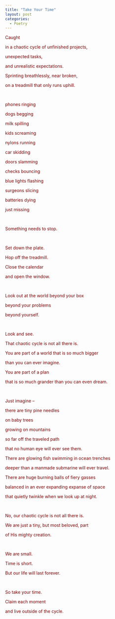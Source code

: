 ```yaml
---
title: "Take Your Time"
layout: post
categories:
  - Poetry
---
```

<p><span style="color: #800000;">Caught</span></p>
<p><span style="color: #800000;">in a chaotic cycle of unfinished projects,</span></p>
<p><span style="color: #800000;">unexpected tasks,</span></p>
<p><span style="color: #800000;">and unrealistic expectations.</span></p>
<p><span style="color: #800000;">Sprinting breathlessly, near broken,</span></p>
<p><span style="color: #800000;">on a treadmill that only runs uphill.</span></p>
<p><span style="color: #800000;">&nbsp;</span></p>
<p><span style="color: #800000;">phones ringing</span></p>
<p><span style="color: #800000;">dogs begging</span></p>
<p><span style="color: #800000;">milk spilling</span></p>
<p><span style="color: #800000;">kids screaming</span></p>
<p><span style="color: #800000;">nylons running</span></p>
<p><span style="color: #800000;">car skidding</span></p>
<p><span style="color: #800000;">doors slamming</span></p>
<p><span style="color: #800000;">checks bouncing</span></p>
<p><span style="color: #800000;">blue lights flashing</span></p>
<p><span style="color: #800000;">surgeons slicing</span></p>
<p><span style="color: #800000;">batteries dying</span></p>
<p><span style="color: #800000;">just missing</span></p>
<p><span style="color: #800000;">&nbsp;</span></p>
<p><span style="color: #800000;">Something needs to stop.</span></p>
<p><span style="color: #800000;">&nbsp;</span></p>
<p><span style="color: #800000;">Set down the plate.</span></p>
<p><span style="color: #800000;">Hop off the treadmill.</span></p>
<p><span style="color: #800000;">Close the calendar</span></p>
<p><span style="color: #800000;">and open the window.</span></p>
<p><span style="color: #800000;">&nbsp;</span></p>
<p><span style="color: #800000;">Look out at the world beyond your box</span></p>
<p><span style="color: #800000;">beyond your problems</span></p>
<p><span style="color: #800000;">beyond yourself.</span></p>
<p><span style="color: #800000;">&nbsp;</span></p>
<p><span style="color: #800000;">Look and see.</span></p>
<p><span style="color: #800000;">That chaotic cycle is not all there is.</span></p>
<p><span style="color: #800000;">You are part of a world that is so much bigger</span></p>
<p><span style="color: #800000;">than you can ever imagine.</span></p>
<p><span style="color: #800000;">You are part of a plan</span></p>
<p><span style="color: #800000;">that is so much grander than you can even dream.</span></p>
<p><span style="color: #800000;">&nbsp;</span></p>
<p><span style="color: #800000;">Just imagine &ndash;</span></p>
<p><span style="color: #800000;">there are tiny pine needles</span></p>
<p><span style="color: #800000;">on baby trees</span></p>
<p><span style="color: #800000;">growing on mountains</span></p>
<p><span style="color: #800000;">so far off the traveled path</span></p>
<p><span style="color: #800000;">that no human eye will ever see them.</span></p>
<p><span style="color: #800000;">There are glowing fish swimming in ocean trenches</span></p>
<p><span style="color: #800000;">deeper than a manmade submarine will ever travel.</span></p>
<p><span style="color: #800000;">There are huge burning balls of fiery gasses</span></p>
<p><span style="color: #800000;">balanced in an ever expanding expanse of space</span></p>
<p><span style="color: #800000;">that quietly twinkle when we look up at night.</span></p>
<p><span style="color: #800000;">&nbsp;</span></p>
<p><span style="color: #800000;">No, our chaotic cycle is not all there is.</span></p>
<p><span style="color: #800000;">We are just a tiny, but most beloved, part</span></p>
<p><span style="color: #800000;">of His mighty creation.</span></p>
<p><span style="color: #800000;">&nbsp;</span></p>
<p><span style="color: #800000;">We are small.</span></p>
<p><span style="color: #800000;">Time is short.</span></p>
<p><span style="color: #800000;">But our life will last forever.</span></p>
<p><span style="color: #800000;">&nbsp;</span></p>
<p><span style="color: #800000;">So take your time.</span></p>
<p><span style="color: #800000;">Claim each moment</span></p>
<p><span style="color: #800000;">and live outside of the cycle.</span></p>
<p><span style="color: #800000;">&nbsp;</span></p>
